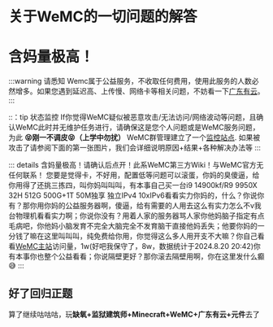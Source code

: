 # 关于WeMC的一切问题的解答

# 含妈量极高！

:::warning 请悉知
Wemc属于公益服务，不收取任何费用，使用此服务的人数必然增多。如果您遇到延迟高、上传慢、网络卡等相关问题，不妨看一下[广东有云](https://qyunt.com/)。
:::

::：tip 状态监控
If你觉得WeMC疑似被恶意攻击/无法访问/网络波动等问题，且确认WeMC此时并无维护任务进行，请确保这是您个人问题或是WeMC服务问题，为此 **😝刚一不调皮😝（上学中勿扰）** WeMC群管理建立了一个[监控站点](http://wemczt.tifenc.asia/).
如果被攻击了请参阅下面的第一张图片，我们会详细说明原因+结果+各种解决办法等
:::

::: details 含妈量极高！请确认后点开！此系WeMC第三方Wiki！与WeMC官方无任何联系！
您要是觉得卡，不好用，配置低等问题可以滚蛋，你妈的臭傻逼，给你用得了还挑三拣四，叫你妈叫叫叫，有本事自己买一台i9 14900kf/R9 9950X 32H 512G 500G+1T 50M独享 独立IPv4 10xIPv6看看实力你妈的，什么？你说你有？那你用你妈的公益服务器啊，傻逼，给有需要的人用去这么有实力怎么不v我台物理机看看实力啊；你说你没有？用着人家的服务器骂人家你他妈脑子指定有点毛病吧，你他妈小脑发育不完全大脑完全不发育脑干直接他妈丢失；他要你妈的一分钱了嘛在这里叫叫叫，纯免费给你用，你觉得这么多人用开支不大嘛？你自己看看[WeMC主站](https://wemc.cc/)访问量，1w(好吧我保守了，8w，数据统计于2024.8.20 20:42)你有本事你也整个公益看看；你说隔壁更好？那你滚去隔壁用啊，你在这里发什么癫😅
:::

## 好了回归正题

算了继续咕咕咕，玩**缺氧+监狱建筑师+Minecraft+WeMC+广东有云+元件**去了
